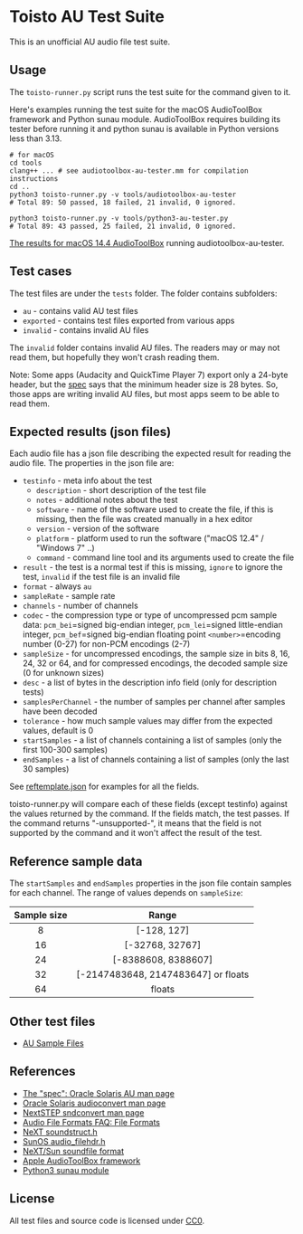 
# Toisto AU Test Suite

This is an unofficial AU audio file test suite.

## Usage

The `toisto-runner.py` script runs the test suite for the command given to it.

Here's examples running the test suite for the macOS AudioToolBox framework and
Python sunau module. AudioToolBox requires building its tester before running it
and python sunau is available in Python versions less than 3.13.

    # for macOS
    cd tools
    clang++ ... # see audiotoolbox-au-tester.mm for compilation instructions
    cd ..
    python3 toisto-runner.py -v tools/audiotoolbox-au-tester
    # Total 89: 50 passed, 18 failed, 21 invalid, 0 ignored.

    python3 toisto-runner.py -v tools/python3-au-tester.py
    # Total 89: 43 passed, 25 failed, 21 invalid, 0 ignored.

[The results for macOS 14.4 AudioToolBox](result-audiotoolbox-au-tester.md)
running audiotoolbox-au-tester.

## Test cases

The test files are under the `tests` folder. The folder contains subfolders:

 - `au` - contains valid AU test files
 - `exported` - contains test files exported from various apps
 - `invalid` - contains invalid AU files

The `invalid` folder contains invalid AU files. The readers may or may not read them,
but hopefully they won't crash reading them.

Note: Some apps (Audacity and QuickTime Player 7) export only a 24-byte header, but
the [spec](https://docs.oracle.com/cd/E36784_01/html/E36882/au-4.html) says that
the minimum header size is 28 bytes. So, those apps are writing invalid AU files,
but most apps seem to be able to read them.

## Expected results (json files)

Each audio file has a json file describing the expected result for reading
the audio file. The properties in the json file are:

 - `testinfo` - meta info about the test
   - `description` - short description of the test file
   - `notes` - additional notes about the test
   - `software` - name of the software used to create the file, if this is
                  missing, then the file was created manually in a hex editor
   - `version` - version of the software
   - `platform` - platform used to run the software ("macOS 12.4" / "Windows 7" ..)
   - `command` - command line tool and its arguments used to create the file
 - `result` - the test is a normal test if this is missing, `ignore` to ignore the test,
              `invalid` if the test file is an invalid file
 - `format` - always `au`
 - `sampleRate` - sample rate
 - `channels` - number of channels
 - `codec` - the compression type or type of uncompressed pcm sample data:
    `pcm_bei`=signed big-endian integer, `pcm_lei`=signed little-endian integer,
    `pcm_bef`=signed big-endian floating point
    `<number>`=encoding number (0-27) for non-PCM encodings (2-7)
 - `sampleSize` - for uncompressed encodings, the sample size in bits 8, 16, 24, 32 or 64, and
                  for compressed encodings, the decoded sample size (0 for unknown sizes)
 - `desc` - a list of bytes in the description info field (only for description tests)
 - `samplesPerChannel` - the number of samples per channel after samples have been decoded
 - `tolerance` - how much sample values may differ from the expected values, default is 0
 - `startSamples` - a list of channels containing a list of samples (only the first 100-300 samples)
 - `endSamples` - a list of channels containing a list of samples (only the last 30 samples)

See [reftemplate.json](reftemplate.json) for examples for all the fields.

toisto-runner.py will compare each of these fields (except testinfo) against
the values returned by the command. If the fields match, the test passes.
If the command returns "-unsupported-", it means that the field is not
supported by the command and it won't affect the result of the test.

## Reference sample data

The `startSamples` and `endSamples` properties in the json file contain samples
for each channel. The range of values depends on `sampleSize`:

| Sample size |                Range                |
| :---------: | :---------------------------------: |
|      8      |             [-128, 127]             |
|     16      |           [-32768, 32767]           |
|     24      |         [-8388608, 8388607]         |
|     32      | [-2147483648, 2147483647] or floats |
|     64      |               floats                |

## Other test files

 - [AU Sample Files](https://www.mmsp.ece.mcgill.ca/Documents/AudioFormats/AU/Samples.html)

## References

 - [The "spec": Oracle Solaris AU man page](https://docs.oracle.com/cd/E36784_01/html/E36882/au-4.html)
 - [Oracle Solaris audioconvert man page](https://docs.oracle.com/cd/E36784_01/html/E36870/audioconvert-1.html)
 - [NextSTEP sndconvert man page](http://miros.polarhome.com/service/man/?qf=sndconvert&tf=2&of=NeXTSTEP&sf=1)
 - [Audio File Formats FAQ: File Formats](https://web.archive.org/web/20230223152815/https://sox.sourceforge.net/AudioFormats-11.html#ss11.2)
 - [NeXT soundstruct.h](https://github.com/johnsonjh/NeXTDSP/blob/26d2b31a6fb4bc16d55ebe17824cd2d6f9edfc7b/sound-33/soundstruct.h#L4)
 - [SunOS audio_filehdr.h](https://github.com/Arquivotheca/SunOS-4.1.3/blob/413/demo/SOUND/multimedia/audio_filehdr.h)
 - [NeXT/Sun soundfile format](http://soundfile.sapp.org/doc/NextFormat/)
 - [Apple AudioToolBox framework](https://developer.apple.com/documentation/audiotoolbox/)
 - [Python3 sunau module](https://docs.python.org/3/library/sunau.html)

## License

All test files and source code is licensed under [CC0](https://creativecommons.org/publicdomain/zero/1.0/).
